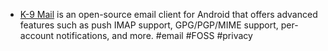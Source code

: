 - [K-9 Mail](https://k9mail.app/) is an open-source email client for Android that offers advanced features such as push IMAP support, GPG/PGP/MIME support, per-account notifications, and more. #email #FOSS #privacy